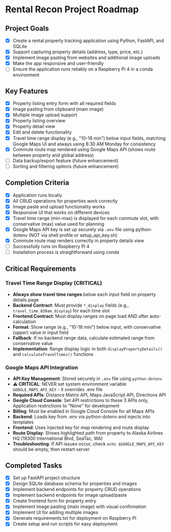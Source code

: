 # Rental Recon Project Roadmap

## Project Goals
- [x] Create a rental property tracking application using Python, FastAPI, and SQLite
- [x] Support capturing property details (address, type, price, etc.)
- [x] Implement image pasting from websites and additional image uploads
- [x] Make the app responsive and user-friendly
- [ ] Ensure the application runs reliably on a Raspberry Pi 4 in a conda environment

## Key Features
- [x] Property listing entry form with all required fields
- [x] Image pasting from clipboard (main image)
- [x] Multiple image upload support
- [x] Property listing overview
- [x] Property detail view
- [x] Edit and delete functionality
- [x] Travel time range display (e.g., "10-18 min") below input fields, matching Google Maps UI and always using 8:30 AM Monday for consistency
- [x] Commute route map rendered using Google Maps API (shows route between property and global address)
- [ ] Data backup/export feature (future enhancement)
- [ ] Sorting and filtering options (future enhancement)

## Completion Criteria
- [x] Application runs locally
- [x] All CRUD operations for properties work correctly
- [x] Image paste and upload functionality works
- [x] Responsive UI that works on different devices
- [x] Travel time range (min-max) is displayed for each commute slot, with conservative (max) value used for planning
- [x] Google Maps API key is set up securely via `.env` file using python-dotenv (NOT via shell profile or setup_api_key.sh)
- [x] Commute route map renders correctly in property details view
- [ ] Successfully runs on Raspberry Pi 4
- [ ] Installation process is straightforward using conda

## Critical Requirements

### Travel Time Range Display (CRITICAL)
- **Always show travel time ranges** below each input field on property details page
- **Backend Contract**: Must provide `*_display` fields (e.g., `travel_time_830am_display`) for each time slot
- **Frontend Contract**: Must display ranges on page load AND after auto-calculation
- **Format**: Show range (e.g., "10-18 min") below input, with conservative (upper) value in input field
- **Fallback**: If no backend range data, calculate estimated range from conservative value
- **Implementation**: Range display logic in both `displayPropertyDetails()` and `calculateTravelTimes()` functions

### Google Maps API Integration
- **API Key Management**: Stored securely in `.env` file using `python-dotenv`
- **⚠️ CRITICAL**: NEVER set system environment variable `GOOGLE_MAPS_API_KEY` - it overrides .env file
- **Required APIs**: Distance Matrix API, Maps JavaScript API, Directions API
- **Google Cloud Console**: Set API restrictions to these 3 APIs only, Application restrictions to "None" for development
- **Billing**: Must be enabled in Google Cloud Console for all Maps APIs
- **Backend**: Loads key from .env via python-dotenv and injects into templates
- **Frontend**: Uses injected key for map rendering and route display
- **Route Display**: Shows highlighted path from property to Alaska Airlines HQ (19300 International Blvd, SeaTac, WA)
- **Troubleshooting**: If API issues occur, check `echo $GOOGLE_MAPS_API_KEY` should be empty, then restart server

## Completed Tasks
- [x] Set up FastAPI project structure
- [x] Design SQLite database schema for properties and images
- [x] Implement backend endpoints for property CRUD operations
- [x] Implement backend endpoints for image upload/paste
- [x] Create frontend form for property entry
- [x] Implement image pasting (main image) with visual confirmation
- [x] Implement UI for adding multiple images
- [x] Generate requirements.txt for deployment on Raspberry Pi
- [x] Create setup and run scripts for easy deployment
